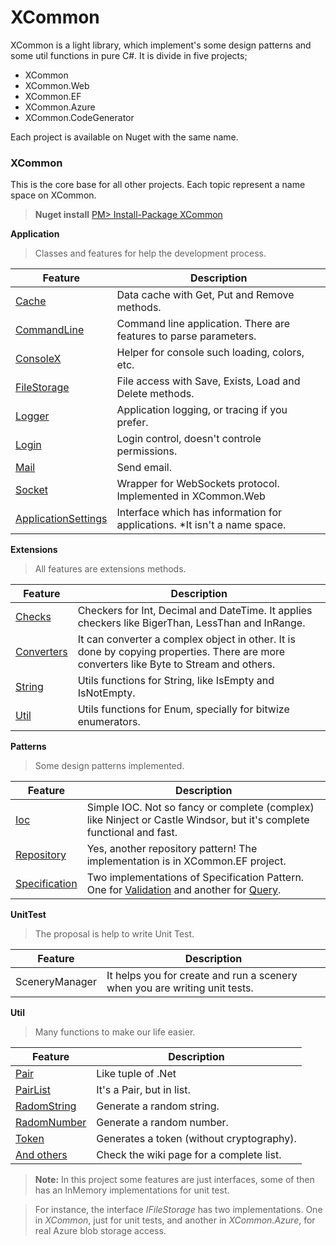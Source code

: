 # XCommon

XCommon is a light library, which implement's some design patterns and some util functions in pure C#. It is divide in five projects;

- XCommon
- XCommon.Web
- XCommon.EF
- XCommon.Azure
- XCommon.CodeGenerator

Each project is available on Nuget with the same name.

### XCommon

This is the core base for all other projects. Each topic represent a name space on XCommon.

> **Nuget install**
> [PM> Install-Package XCommon](https://www.nuget.org/packages/XCommon/)

**Application**

> Classes and features for help the development process.

| Feature          | Description
 ----------------- | -----------------
| [Cache](https://github.com/marviobezerra/XCommon/wiki/XCommon---Cache)| Data cache with Get, Put and Remove methods.
| [CommandLine](https://github.com/marviobezerra/XCommon/wiki/Command-Line)| Command line application. There are features to parse parameters.
| [ConsoleX](https://github.com/marviobezerra/XCommon/wiki/XCommon---ConsoleX)| Helper for console such loading, colors, etc.
|[FileStorage](https://github.com/marviobezerra/XCommon/wiki/XCommon---FileStorage)| File access with Save, Exists, Load and Delete methods.
|[Logger](https://github.com/marviobezerra/XCommon/wiki/XCommon---Logger)| Application logging, or tracing if you prefer.
|[Login](https://github.com/marviobezerra/XCommon/wiki/XCommon---Login)| Login control, doesn't controle permissions.
|[Mail](https://github.com/marviobezerra/XCommon/wiki/XCommon---Mail)| Send email.
|[Socket](https://github.com/marviobezerra/XCommon/wiki/XCommon---Socket)| Wrapper for WebSockets protocol. Implemented in XCommon.Web
|[ApplicationSettings](https://github.com/marviobezerra/XCommon/wiki/XCommon---ApplicationSettings)| Interface which has information for applications. *It isn't a name space.

**Extensions**

> All features are extensions methods.

| Feature          | Description
 ----------------- | -----------------
|[Checks](https://github.com/marviobezerra/XCommon/wiki/XCommon---Checks)| Checkers for Int, Decimal and DateTime. It applies checkers like BigerThan, LessThan and InRange.
|[Converters](https://github.com/marviobezerra/XCommon/wiki/XCommon---Converters)| It can converter a complex object in other. It is done by copying properties. There are more converters like Byte to Stream and others. 
|[String](https://github.com/marviobezerra/XCommon/wiki/XCommon---String)| Utils functions for String, like IsEmpty and IsNotEmpty.
|[Util](https://github.com/marviobezerra/XCommon/wiki/XCommon---Util)| Utils functions for Enum, specially for bitwize enumerators.

**Patterns**

> Some design patterns implemented.

| Feature          | Description
 ----------------- | -----------------
|[Ioc](https://github.com/marviobezerra/XCommon/wiki/XCommon---Ioc)| Simple IOC. Not so fancy or complete (complex) like Ninject or Castle Windsor, but it's complete functional and fast.
|[Repository](https://github.com/marviobezerra/XCommon/wiki/XCommon---Repository)| Yes, another repository pattern! The implementation is in XCommon.EF project.
|[Specification](https://github.com/marviobezerra/XCommon/wiki/XComonn---Specification)| Two implementations of Specification Pattern. One for [Validation](https://github.com/marviobezerra/XCommon/wiki/XComonn---Specification-Validation) and another for [Query](https://github.com/marviobezerra/XCommon/wiki/XComon---Specification-Query).

**UnitTest**

> The proposal is help to write Unit Test.

| Feature          | Description
 ----------------- | -----------------
|SceneryManager| It helps you for create and run a scenery when you are writing unit tests.

**Util**

> Many functions to make our life easier.

| Feature          | Description
 ----------------- | -----------------
|[Pair](https://github.com/marviobezerra/XCommon/wiki/XCommon---Utils)| Like tuple of .Net
|[PairList](https://github.com/marviobezerra/XCommon/wiki/XCommon---Utils)| It's a Pair, but in list.
|[RadomString](https://github.com/marviobezerra/XCommon/wiki/XCommon---Utils)| Generate a random string.
|[RadomNumber](https://github.com/marviobezerra/XCommon/wiki/XCommon---Utils)| Generate a random number.
|[Token](https://github.com/marviobezerra/XCommon/wiki/XCommon---Utils)| Generates a token (without cryptography).
|[And others](https://github.com/marviobezerra/XCommon/wiki/XCommon---Utils)| Check the wiki page for a complete list.

> **Note:** In this project some features are just interfaces, some of then has an InMemory implementations for unit test. 

> For instance, the interface *IFileStorage* has two implementations. One in *XCommon*, just for unit tests, and another in *XCommon.Azure*, for real Azure blob storage access.
